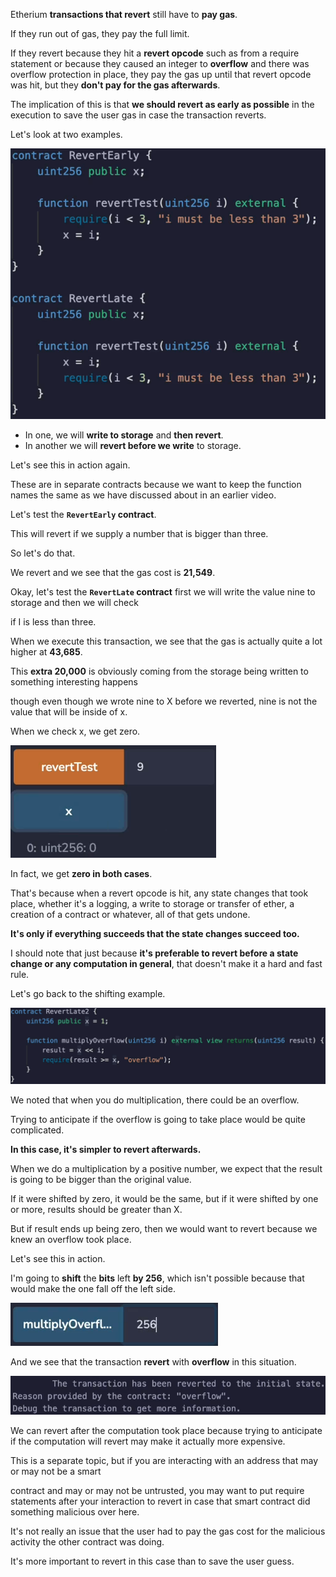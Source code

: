 Etherium **transactions that revert** still have to **pay gas**.

If they run out of gas, they pay the full limit.

If they revert because they hit a **revert opcode** such as from a require statement or because they caused an integer to **overflow** and there was overflow protection in place, they pay the gas up until that revert opcode was hit, but they **don't pay for the gas afterwards**.

The implication of this is that **we should revert as early as possible** in the execution to save the user gas in case the transaction reverts.

Let's look at two examples.

![](2023-08-22-10-08-57.png)

- In one, we will **write to storage** and **then revert**.
- In another we will **revert before we write** to storage.

Let's see this in action again.

These are in separate contracts because we want to keep the function names the same as we have discussed about in an earlier video.

Let's test the **`RevertEarly` contract**.

This will revert if we supply a number that is bigger than three.

So let's do that.

We revert and we see that the gas cost is **21,549**.

Okay, let's test the **`RevertLate` contract** first we will write the value nine to storage and then we will check

if I is less than three.

When we execute this transaction, we see that the gas is actually quite a lot higher at **43,685**.

This **extra 20,000** is obviously coming from the storage being written to something interesting happens

though even though we wrote nine to X before we reverted, nine is not the value that will be inside of x.

When we check x, we get zero.

![](2023-08-22-10-18-39.png)

In fact, we get **zero in both cases**.

That's because when a revert opcode is hit, any state changes that took place, whether it's a logging, a write to storage or transfer of ether, a creation of a contract or whatever, all of that gets undone.

**It's only if everything succeeds that the state changes succeed too.**

I should note that just because **it's preferable to revert before a state change or any computation in general**, that doesn't make it a hard and fast rule.

Let's go back to the shifting example.

![](2023-08-22-10-20-54.png)

We noted that when you do multiplication, there could be an overflow.

Trying to anticipate if the overflow is going to take place would be quite complicated.

**In this case, it's simpler to revert afterwards.**

When we do a multiplication by a positive number, we expect that the result is going to be bigger than the original value.

If it were shifted by zero, it would be the same, but if it were shifted by one or more, results should be greater than X.

But if result ends up being zero, then we would want to revert because we knew an overflow took place.

Let's see this in action.

I'm going to **shift** the **bits** left **by 256**, which isn't possible because that would make the one fall off the left side.

![](2023-08-22-10-24-33.png)

And we see that the transaction **revert** with **overflow** in this situation.

![](2023-08-22-10-25-37.png)

We can revert after the computation took place because trying to anticipate if the computation will revert may make it actually more expensive.

This is a separate topic, but if you are interacting with an address that may or may not be a smart

contract and may or may not be untrusted, you may want to put require statements after your interaction to revert in case that smart contract did something malicious over here.

It's not really an issue that the user had to pay the gas cost for the malicious activity the other contract was doing.

It's more important to revert in this case than to save the user guess.